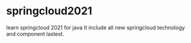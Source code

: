 # springcloud2021
learn springcloud 2021 for java
It include all new springcloud technology and component lastest.
